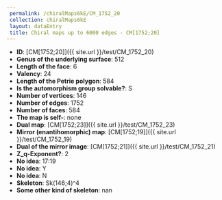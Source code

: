 ```yaml
--- 
 permalink: /chiralMaps6kE/CM_1752_20 
 collection: chiralMaps6kE
 layout: dataEntry
 title: Chiral maps up to 6000 edges - CM[1752;20]
---
```


- **ID**: [CM[1752;20]]({{ site.url }}/test/CM_1752_20)
- **Genus of the underlying surface**: 512
- **Length of the face**: 6
- **Valency**: 24
- **Length of the Petrie polygon**: 584
- **Is the automorphism group solvable?**: S
- **Number of vertices**: 146
- **Number of edges**: 1752
- **Number of faces**: 584
- **The map is self-**: none
- **Dual map**: [CM[1752;23]]({{ site.url }}/test/CM_1752_23)
- **Mirror (enantihomorphic) map**: [CM[1752;19]]({{ site.url }}/test/CM_1752_19)
- **Dual of the mirror image**: [CM[1752;21]]({{ site.url }}/test/CM_1752_21)
- **Z_q-Exponent?**: 2
- **No idea**:  17:19
- **No idea**: Y
- **No idea**: N
- **Skeleton**: Sk(146;4)^4
- **Some other kind of skeleton**: nan
